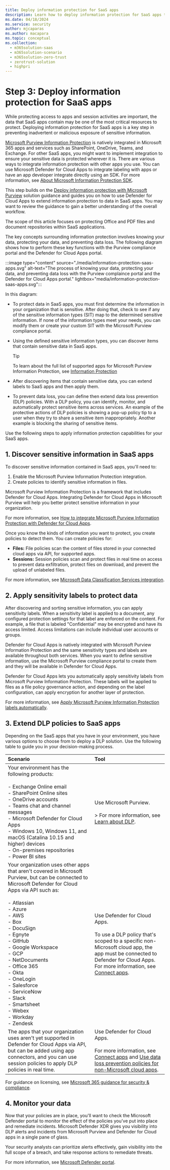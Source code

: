 ```yaml
---
title: Deploy information protection for SaaS apps
description: Learn how to deploy information protection for SaaS apps to prevent inadvertent exposure of sensitive information.
ms.date: 04/18/2024
ms.service: security
author: mjcaparas
ms.author: macapara
ms.topic: conceptual
ms.collection:
  -	m365solution-saas
  -	m365solution-scenario
  -	m365solution-zero-trust
  -	zerotrust-solution
  - highpri
---
```


# Step 3: Deploy information protection for SaaS apps 
 

While protecting access to apps and session activities are important, the data that SaaS apps contain may be one of the most critical resources to protect. Deploying information protection for SaaS apps is a key step in preventing inadvertent or malicious exposure of sensitive information.

[Microsoft Purview Information Protection](/purview/information-protection) is natively integrated in Microsoft 365 apps and services such as SharePoint, OneDrive, Teams, and Exchange. For other SaaS apps, you might want to implement integration to ensure your sensitive data is protected wherever it is. There are various ways to integrate information protection with other apps you use. You can use Microsoft Defender for Cloud Apps to integrate labeling with apps or have an app developer integrate directly using an SDK. For more information, see [About Microsoft Information Protection SDK](/information-protection/develop/overview). 
  
This step builds on the [Deploy information protection with Microsoft Purview](/microsoft-365/compliance/information-protection-solution) solution guidance and guides you on how to use Defender for Cloud Apps to extend information protection to data in SaaS apps. You may want to review the guidance to gain a better understanding of the overall workflow.

The scope of this article focuses on protecting Office and PDF files and document repositories within SaaS applications. 

The key concepts surrounding information protection involves knowing your data, protecting your data, and preventing data loss. The following diagram shows how to perform these key functions with the Purview compliance portal and the Defender for Cloud Apps portal.

:::image type="content" source="./media/information-protection-saas-apps.svg" alt-text="The process of knowing your data, protecting your data, and preventing data loss with the Purview complaince portal and the Defender for Cloud Apps portal." lightbox="media/information-protection-saas-apps.svg":::

In this diagram:

- To protect data in SaaS apps, you must first determine the information in your organization that is sensitive. After doing that, check to see if any of the sensitive information types (SIT) map to the determined sensitive information. If none of the information types meet your needs, you can modify them or create your custom SIT with the Microsoft Purview compliance portal.
- Using the defined sensitive information types, you can discover items that contain sensitive data in SaaS apps.

    >[!TIP]
    >To learn about the full list of supported apps for Microsoft Purview Information Protection, see [Information Protection](/defender-cloud-apps/enable-instant-visibility-protection-and-governance-actions-for-your-apps#information-protection)

- After discovering items that contain sensitive data, you can extend labels to SaaS apps and then apply them.
- To prevent data loss, you can define then extend data loss prevention (DLP) policies. With a DLP policy, you can identify, monitor, and automatically protect sensitive items across services. An example of the protective actions of DLP policies is showing a pop-up policy tip to a user when they try to share a sensitive item inappropriately. Another example is blocking the sharing of sensitive items.

Use the following steps to apply information protection capabilities for your SaaS apps.

## 1. Discover sensitive information in SaaS apps

To discover sensitive information contained in SaaS apps, you'll need to:

1.	Enable the Microsoft Purview Information Protection integration.
2.	Create policies to identify sensitive information in files.

Microsoft Purview Information Protection is a framework that includes Defender for Cloud Apps. Integrating Defender for Cloud Apps in Microsoft Purview will help you better protect sensitive information in your organization. 

For more information, see [How to integrate Microsoft Purview Information Protection with Defender for Cloud Apps](/defender-cloud-apps/azip-integration#how-to-integrate-microsoft-purview-information-protection-with-defender-for-cloud-apps).

Once you know the kinds of information you want to protect, you create policies to detect them. You can create policies for:

- **Files:** File policies scan the content of files stored in your connected cloud apps via API, for supported apps.
- **Sessions:** Session policies scan and protect files in real time on access to prevent data exfiltration, protect files on download, and prevent the upload of unlabeled files.

For more information, see [Microsoft Data Classification Services integration](/defender-cloud-apps/dcs-inspection).

## 2. Apply sensitivity labels to protect data

After discovering and sorting sensitive information, you can apply sensitivity labels. When a sensitivity label is applied to a document, any configured protection settings for that label are enforced on the content. For example, a file that is labeled "Confidential" may be encrypted and have its access limited. Access limitations can include individual user accounts or groups.

Defender for Cloud Apps is natively integrated with Microsoft Purview Information Protection and the same sensitivity types and labels are available throughout both services. When you want to define sensitive information, use the Microsoft Purview compliance portal to create them and they will be available in Defender for Cloud Apps.

Defender for Cloud Apps lets you automatically apply sensitivity labels from Microsoft Purview Information Protection. These labels will be applied to files as a file policy governance action, and depending on the label configuration, can apply encryption for another layer of protection.

For more information, see [Apply Microsoft Purview Information Protection labels automatically](/defender-cloud-apps/use-case-information-protection).

## 3. Extend DLP policies to SaaS apps

Depending on the SaaS apps that you have in your environment, you have various options to choose from to deploy a DLP solution. Use the following table to guide you in your decision-making process.

| Scenario | Tool |
|:---|:---|
| Your environment has the following products:<br> <br> - Exchange Online email <br> - SharePoint Online sites <br>- OneDrive accounts <br>- Teams chat and channel messages <br>  - Microsoft Defender for Cloud Apps<br>  - Windows 10, Windows 11, and macOS (Catalina 10.15 and higher) devices <br> - On-premises repositories<br>- Power BI sites | Use Microsoft Purview.  <br><br>> For more information, see [Learn about DLP](/microsoft-365/compliance/dlp-learn-about-dlp). | 
| Your organization uses other apps that aren't covered in Microsoft Purview, but can be connected to Microsoft Defender for Cloud Apps via API such as:<br><br> - Atlassian <br> - Azure  <br> - AWS <br> - Box  <br> - DocuSign <br>- Egnyte  <br> - GitHub  <br> - Google Workspace  <br> - GCP  <br> - NetDocuments  <br> - Office 365  <br> - Okta  <br> - OneLogin  <br> - Salesforce  <br> - ServiceNow  <br> - Slack  <br> - Smartsheet  <br> - Webex  <br> - Workday  <br> - Zendesk| Use Defender for Cloud Apps. <br><br> To use a DLP policy that's scoped to a specific non-Microsoft cloud app, the app must be connected to Defender for Cloud Apps. For more information, see [Connect apps](/defender-cloud-apps/enable-instant-visibility-protection-and-governance-actions-for-your-apps). |
| The apps that your organization uses aren't yet supported in Defender for Cloud Apps via API, but can be added using app connectors, and you can use session policies to apply DLP policies in real time. | Use Defender for Cloud Apps. <br><br> For more information, see [Connect apps](/defender-cloud-apps/enable-instant-visibility-protection-and-governance-actions-for-your-apps) and [Use data loss prevention policies for non-Microsoft cloud apps](/microsoft-365/compliance/dlp-use-policies-non-microsoft-cloud-apps). |

For guidance on licensing, see [Microsoft 365 guidance for security & compliance](/office365/servicedescriptions/microsoft-365-service-descriptions/microsoft-365-tenantlevel-services-licensing-guidance/microsoft-365-security-compliance-licensing-guidance).

## 4. Monitor your data

Now that your policies are in place, you'll want to check the Microsoft Defender portal to monitor the effect of the policies you've put into place and remediate incidents. Microsoft Defender XDR gives you visibility into DLP alerts and incidents from Microsoft Purview and Defender for Cloud apps in a single pane of glass.

Your security analysts can prioritize alerts effectively, gain visibility into the full scope of a breach, and take response actions to remediate threats.

For more information, see [Microsoft Defender portal](/microsoft-365/security/defender/microsoft-365-defender-portal).
